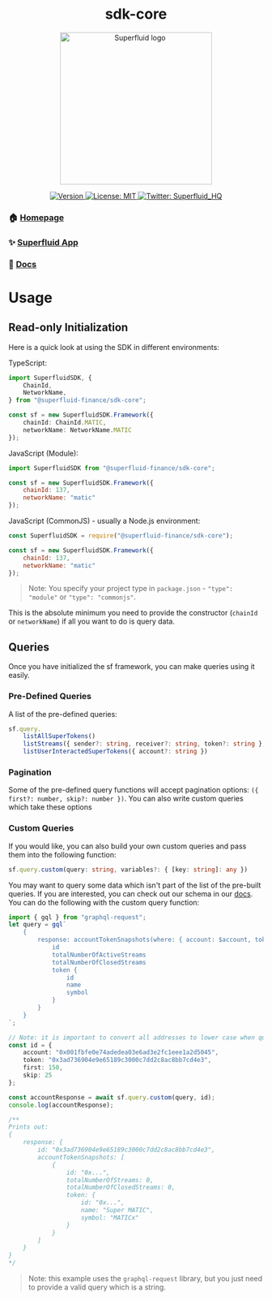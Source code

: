 <h1 align="center">sdk-core</h1>
<div align="center">
<img  width="300" padding="0 0 10px" alt="Superfluid logo" src="/sf-logo.png" />
<p>
  <a href="https://www.npmjs.com/package/@superfluid-finance/sdk-core" target="_blank">
    <img alt="Version" src="https://img.shields.io/npm/v/@superfluid-finance/sdk-core.svg">
  </a>
  <a href="#" target="_blank">
    <img alt="License: MIT" src="https://img.shields.io/badge/License-MIT-yellow.svg" />
  </a>
  <a href="https://twitter.com/Superfluid_HQ/" target="blank">
    <img alt="Twitter: Superfluid_HQ" src="https://img.shields.io/twitter/follow/Superfluid_HQ.svg?style=social" />
  </a>
</p>
</div>

### 🏠 [Homepage](https://superfluid.finance)

### ✨ [Superfluid App](https://app.superfluid.finance/)

### 📖 [Docs](https://docs.superfluid.finance)

# Usage

## Read-only Initialization

Here is a quick look at using the SDK in different environments:

TypeScript:

```ts
import SuperfluidSDK, {
    ChainId,
    NetworkName,
} from "@superfluid-finance/sdk-core";

const sf = new SuperfluidSDK.Framework({
    chainId: ChainId.MATIC,
    networkName: NetworkName.MATIC
});
```

JavaScript (Module):

```js
import SuperfluidSDK from "@superfluid-finance/sdk-core";

const sf = new SuperfluidSDK.Framework({
    chainId: 137,
    networkName: "matic"
});
```

JavaScript (CommonJS) - usually a Node.js environment:

```js
const SuperfluidSDK = require("@superfluid-finance/sdk-core");

const sf = new SuperfluidSDK.Framework({
    chainId: 137,
    networkName: "matic"
});
```

> Note: You specify your project type in `package.json` - `"type": "module"` or `"type": "commonjs"`.

This is the absolute minimum you need to provide the constructor (`chainId` or `networkName`) if all you want to do is query data.

## Queries

Once you have initialized the sf framework, you can make queries using it easily.

### Pre-Defined Queries

A list of the pre-defined queries:
```ts
sf.query.
	listAllSuperTokens()
	listStreams({ sender?: string, receiver?: string, token?: string }, { first?: number, skip?: number })
	listUserInteractedSuperTokens({ account?: string })
```

### Pagination

Some of the pre-defined query functions will accept pagination options: `({ first?: number, skip?: number })`. You can also write custom queries which take these options

### Custom Queries

If you would like, you can also build your own custom queries and pass them into the following function:
```ts
sf.query.custom(query: string, variables?: { [key: string]: any })
```

You may want to query some data which isn't part of the list of the pre-built queries. If you are interested, you can check out our schema in our [docs](https://docs.superfluid.finance/superfluid/docs/subgraph). You can do the following with the custom query function:

```ts
import { gql } from "graphql-request";
let query = gql`
	{
		response: accountTokenSnapshots(where: { account: $account, token: $token }, first: $first, skip: $skip) {
			id
			totalNumberOfActiveStreams
			totalNumberOfClosedStreams
			token {
				id
				name
				symbol
			}
		}
	}
`;

// Note: it is important to convert all addresses to lower case when querying the graph using an address.
const id = {
	account: "0x001fbfe0e74adedea03e6ad3e2fc1eee1a2d5045",
	token: "0x3ad736904e9e65189c3000c7dd2c8ac8bb7cd4e3",
	first: 150,
	skip: 25
};

const accountResponse = await sf.query.custom(query, id);
console.log(accountResponse);

/**
Prints out:
{
	response: {
		id: "0x3ad736904e9e65189c3000c7dd2c8ac8bb7cd4e3",
		accountTokenSnapshots: [
			{
				id: "0x...",
				totalNumberOfStreams: 0,
				totalNumberOfClosedStreams: 0,
				token: {
					id: "0x...",
					name: "Super MATIC",
					symbol: "MATICx"
				}
			}
		]
	}	
}
*/
```

> Note: this example uses the `graphql-request` library, but you just need to provide a valid query which is a string.
